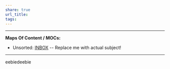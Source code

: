 ```yaml
---
share: true
url_title: 
tags: 
---
```


---
**Maps Of Content / MOCs:** 
* Unsorted: [INBOX](../../../INBOX.md#)  -- Replace me with actual subject!

---
eebiedeebie